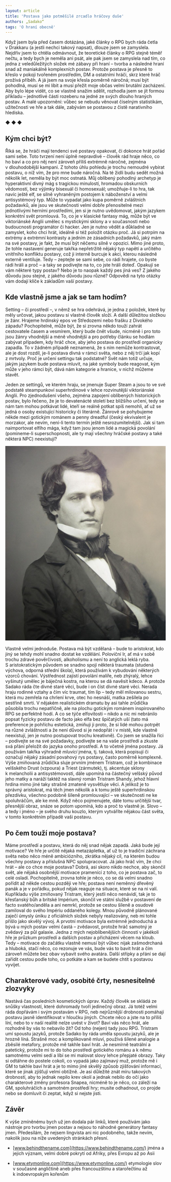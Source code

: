 ```yaml
---
layout: article
title: 'Postava jako potměšilé zrcadlo hráčovy duše'
authors: „Sadako“
tags: 'O hraní obecně'
---
```


Když jsem byla před časem dotázána, jaké články o RPG bych ráda četla v Drakkaru (a jestli nechci takový napsat), dlouze jsem se zamyslela. Nejdřív jsem to chtěla odmávnout, že teoretické články o RPG stejně téměř nečtu, a tedy bych je neměla ani psát, ale pak jsem se zamyslela nad tím, co jedna z veledůležitých složek mé zábavy při hraní – tvorba a následné hraní snad až maniakálně komplexních postav. Protože postava je přesně to křeslo v pokoji tvořeném prostředím, DM a ostatními hráči, skrz které hráč prožívá příběh. A já jsem na svoje křesla poměrně náročná; musí být pohodlná, musí se mi líbit a musí přežít moje občas velmi brutální zacházení. Aby bylo lépe vidět, co se vlastně snažím sdělit, rozhodla jsem se jít formou příkladu – jednotlivé části rozeberu na jedné ze svých dlouho hraných postav. A malé upozornění: vůbec se nebudu věnovat číselným statistikám, užitečnosti ve hře a tak dále, zabývám se postavou z čistě narativního hlediska.

◆ ◆ ◆

## Kým chci být?

Říká se, že hráči mají tendenci své postavy opakovat, či dokonce hrát pořád sami sebe. Toto tvrzení není úplně nepravdivé – člověk rád hraje něco, co ho baví a co pro něj není zároveň příliš extrémně náročné, zejména v dlouhodobější kampani. Z tohoto úhlu pohledu je trochu nemoudré vybírat postavu, o níž vím, že pro mne bude náročná. Na té židli budu sedět možná několik let, neměla by být moc ostnatá. Můj oblíbený pohodlný archetyp je hyperaktivní divný mág s tragickou minulostí, hromadou obskurních vědomostí, bez výjimky bisexuál či homosexuál; umožňuje-li to hra, tak navíc ještě elf, se silně vyhraněným postojem k náboženství a velmi antisystémový typ. Může to vypadat jako kupa poměrně zvláštních požadavků, ale jsou ve skutečnosti velmi dobře přenositelné mezi jednotlivými herními prostředími, jen si je nutno uvědomovat, jakým jazykem konkrétní svět promlouvá. To, co je v klasické fantasy mág, může být ve viktoriánské Anglii umělec s mystickými sklony a v současnosti nebo budoucnosti programátor či hacker. Jen je nutno vědět a důkladně se zamyslet, koho chci hrát, ideálně si též položit otázku proč. Já si potrpím na extrémy a extrémní kontrasty a jedním ze zásadních požadavků, jaký mám na své postavy, je fakt, že musí být něčemu silně v opozici. Mimo jiné proto, že tohle nastavení generuje takřka nepřetržitě nějaký typ napětí a určitého vnitřního konfliktu postavy, což ji interně burcuje k akci, kterou následně externě ventiluje. Tedy – zeptejte se sami sebe, co rádi hrajete, co byste rádi hráli a proč – a taky se podívejte na to, co jste hráli doteď. Opakují se vám některé typy postav? Nebo je to naopak každý pes jiná ves? Z jakého důvodu jsou stejné, z jakého důvodu jsou různé? Odpovědi na tyto otázky vám dodají klíče k základům vaší postavy.

## Kde vlastně jsme a jak se tam hodím?

Setting – či prostředí –, v němž se hra odehrává, je jedna z položek, které by měly určovat, jakou postavu si vlastně člověk složí. A další důležitou složkou je žánr. Hrajeme hrdinský epos ve Středozemi nebo frašku z Divokého západu? Pochopitelně, může být, že si zrovna někdo touží zahrát cestovatele časem a vesmírem, který bude čnět všude, nicméně i pro toto jsou žánry vhodnější a méně vhodnější a pro potřeby článku se hodlám zabývat případem, kdy hráč chce, aby jeho postava do prostředí organicky zapadla. To v žádném případě neznamená, že s ním nemůže kontrastovat, ale je dost rozdíl, je-li postava divná v rámci světa, nebo z něj trčí jak kopí z mrtvoly. Proč je určení settingu tak podstatné? Svět nám totiž určuje, jakým jazykem bude postava mluvit, na jaké symboly bude reagovat, kým může v jeho rámci být, dává nám kategorie a hranice, v nichž můžeme stavět.

Jeden ze settingů, ve kterém hraju, se jmenuje Super Steam a jsou to ve své podstatě steampunkoví superhrdinové v lehce rozvinutější viktoriánské Anglii. Pro zjednodušení všeho, zejména zapojení oblíbených historických postav, bylo řečeno, že je to devatenácté století bez bližšího určení, tedy se nám tam mohou potkávat lidé, kteří se reálně potkat spíš nemohli, ať už se jedná o osoby existující historicky či literárně. Žánrově se pohybujeme někde mezi gotickým románem a penny dreadful (český ekvivalent je morzakor, ale nevím, není-li tento termín ještě nesrozumitelnější). Jak si tam naimportovat elfího mága, když tam jsou jenom lidé a magická povolání (pomineme-li superschopnosti, ale ty mají všechny hráčské postavy a také některá NPC) neexistují?

![obrazek](victorian-opt.jpg)

Vlastně velmi jednoduše. Postava má být vzdělaná – bude to aristokrat, kdo jiný se tehdy mohl snadno dostat ke vzdělání. Poloviční Ir, ať má v sobě trochu zdravé pověrčivosti, alkoholismu a není to anglická leklá ryba. S aristokratickým původem se snadno spojí některá traumata (studená výchova, odporná střední škola), která používám k vybudování některých vzorců chování. Výstřednost zajistí povolání malíře, neb zhýralý, lehce vyšinutý umělec je báječná kostra, na kterou se dá navěsit kdeco. A protože Sadako ráda čte divné staré věci, bude i on číst divné staré věci. Nerada hraju rodinné vztahy a čím víc traumat, tím líp – tedy měl milovanou sestru, která mu zemřela na chrlení krve, otec ho nesnáší, matka zešílela po sestřině smrti. V nějakém realistickém dramatu by asi tahle zrůdička působila trochu nepatřičně, ale na plochu gotickým románem inspirovaného RPG se perfektně hodí. A co se týče elfovitosti – nikdo a nic mi nebránilo popsat fyzicky postavu de facto jako elfa bez špičatých uší (tato má preference je pohříchu estetická, zmiňuji ji proto, že si lidé mohou potrpět na různé zvláštnosti a že není důvod si je nedopřát i v místě, kde vlastně neexistují, jen je nutno postupovat trochu kreativně). Co jsem se snažila říci – podívejte se na své požadavky, podívejte se na vaše prostředí a zkuste svá přání přeložit do jazyka onoho prostředí. A to včetně jména postavy. Já používám takřka výhradně _mluvící_ jména, tj. taková, která popisují či označují nějaký zásadní povahový rys postavy, často poměrně komplexně. Výše zmiňovaná zrůdička sluje prvním jménem Tristram, což je kombinace velšského Drust (vzpoura) a Triest (zármutek), tj. akcentuje sklony k melancholii a antisystémovosti, dále upomíná na částečný velšský původ jeho matky a naráží taktéž na slavný román Tristram Shandy, jehož hlavní hrdina mimo jiné taky strašně zmateně vysvětluje věci. A jelikož je to správný aristokrat, má těch jmen několik a k tomu ještě superhrdinskou přezdívku, všechno podobně šíleně promlouvající – ve skutečnosti ne ke spoluhráčům, ale ke mně. Když něco pojmenujete, dáte tomu určitější tvar, přesnější obraz, snáze se potom upomíná, kdo a proč to vlastně je. Slovo – a tedy i jméno – je svého druhu kouzlo, kterým vytváříte nějakou část světa, v tomto konkrétním případě vaši postavu.

## Po čem touží moje postava?

Máme prostředí a postavu, která do něj snad nějak zapadá. Jaká bude její motivace? Ve hře je určitě nějaká metazápletka, ať už to je tradiční záchrana světa nebo něco méně ambiciózního, zkrátka nějaký cíl, na kterém budou všechny postavy a příslušná NPC spolupracovat. Já jako hráč vím, že chci hrát – ale co chce moje postava? Dobrá, asi skoro nikdo nechce, aby skončil svět, ale nějaká osobnější motivace pramenící z toho, co je postava zač, to celé osladí. Pochopitelně, zrovna tohle je něco, co se dá velmi snadno pořídit až někde cestou později ve hře; postava není neměnný dřevěný panák a je v pořádku, pokud nějak reaguje na situace, které se na ni valí. Kupříkladu výše zmiňovaný Tristram, který jestli něco nenávidí, tak je to křesťanský bůh a britské Impérium, skončil ve státní službě v postavení de facto svatého/anděla a ani nemrkl, protože se cestou šíleně a osudově zamiloval do svého Impériu oddaného kolegy. Mnou původně plánované zaječí úmysly úniku z oficiálních složek nebyly realizovány, neb mi tohle přišlo jako skvělý vývoj. A prvotní motivace byla extrémně jednoduchá a bývá u mých postav velmi častá – zvědavost, protože hráč samotný je zvědavý za půl galaxie. Jedna z mých nejoblíbenějších činností v jakékoli hře je průzkum prostředí a dalších postav a přicházení věcem na kloub. Tedy – motivace do začátku vlastně nemusí být vůbec nijak zašmodrchaná a hluboká, stačí něco, co rezonuje ve vás, bude vás to bavit hrát a čím zároveň můžete bez obav vybavit svého avatára. Další střípky a přání se dají zařídit cestou podle toho, co potkáte a kam se budete chtít s postavou vyvíjet.

## Charakterové vady, osobité črty, nesnesitelné zlozvyky

Nastává čas posledních kosmetických úprav. Každý člověk se skládá ze snůšky vlastností, které dohromady tvoří jedinečný obraz. Já totéž velmi ráda dopřávám i svým postavám v RPG, neb nejrůznější drobnosti pomáhají postavu jasně identifikovat v hloučku jiných. Chcete něco a jste na to příliš líní, nebo to v naší realitě nelze uvést v život? Baví vás něco hrát, ale rozhodně by vás to nebavilo žít? Od toho (nejen) tady jsou RPG. Tristram umí spoustu jazyků, protože Sadako by ráda uměla spoustu jazyků, ale je hrozně líná. Strašně moc a komplikovaně mluví, používá šílené analogie a zběsilé metafory, protože mě takhle baví hrát. Je nesmírně teatrální a patetický, protože mi to do toho prostředí gotického románu a k němu samotnému velmi sedí a líbí se mi malovat slovy lehce přepjaté obrazy. Taky si odtáhne do postele cokoli, co vypadá jako zajímavý muž, protože mě i GM to takhle baví hrát a je to mimo jiné skvělý způsob zjišťování informací, které se jinak zjišťují velmi obtížně. Je asi důležité znát míru takových drobností, aby to jednak nepilo krev okolí a jednak nebilo do očí jako charakterové změny profesora Snapea, nicméně to je něco, co záleží na GM, spoluhráčích a samotném prostředí hry; musíte odhadnout, co projde nebo se domluvit či zeptat, když si nejste jisti.

## Závěr

K výše zmíněnému bych už jen dodala pár linků, které používám jako nástroje pro tvorbu jmen postav a nejsou to náhodné generátory fantasy jmen. Předesílám, že nejsem lingvista ani nic podobného, takže nevím, nakolik jsou na níže uvedených stránkách přesní.

* [www.behindthename.com](https://www.behindthename.com/) jména a jejich význam, velmi dobré pokrytí od Afriky, přes Evropu až po Asii

* [www.etymonline.com](https://www.etymonline.com/) etymologie slov v současné angličtině aneb přes francouzštinu a starořečtinu až k indoevropským kořenům
